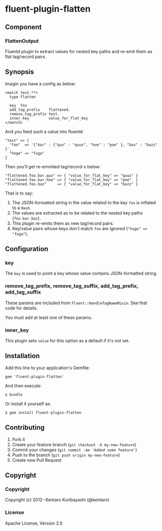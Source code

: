 # fluent-plugin-flatten

## Component

### FlattenOutput

Fluentd plugin to extract values for nested key paths and re-emit them as flat tag/record pairs.

## Synopsis

Imagin you have a config as below:

```
<match test.**>
  type flatten

  key  foo
  add_tag_prefix    flattened.
  remove_tag_prefix test.
  inner_key         value_for_flat_key
</match>
```

And you feed such a value into fluentd:

```
"test" => {
  "foo"  => '{"bar" : {"qux" : "quux", "hoe" : "poe" }, "baz" : "bazz" }',
  "hoge" => "fuga"
}
```

Then you'll get re-emmited tag/record-s below:

```
"flattened.foo.bar.qux" => { "value_for_flat_key" => "quux" }
"flattened.foo.bar.hoe" => { "value_for_flat_key" => "poe"  }
"flattened.foo.baz"     => { "value_for_flat_key" => "bazz" }
```

That is to say:

  1. The JSON-formatted string in the value related to the key `foo` is inflated to a `Hash`.
  2. The values are extracted as to be related to the nested key paths (`foo.bar.baz`).
  3. This plugin re-emits them as new tag/record pairs.
  4. Key/value pairs whose keys don't match `foo` are ignored (`"hoge" => "fuga"`).

## Configuration

### key

The `key` is used to point a key whose value contains JSON-formatted
string.

### remove_tag_prefix, remove_tag_suffix, add_tag_prefix, add_tag_suffix

These params are included from `Fluent::HandleTagNameMixin`. See that code for details.

You must add at least one of these params.

### inner_key

This plugin sets `value` for this option as a default if it's not set.

## Installation

Add this line to your application's Gemfile:

    gem 'fluent-plugin-flatten'

And then execute:

    $ bundle

Or install it yourself as:

    $ gem install fluent-plugin-flatten

## Contributing

1. Fork it
2. Create your feature branch (`git checkout -b my-new-feature`)
3. Commit your changes (`git commit -am 'Added some feature'`)
4. Push to the branch (`git push origin my-new-feature`)
5. Create new Pull Request

## Copyright

### Copyright

Copyright (c) 2012- Kentaro Kuribayashi (@kentaro)

### License

Apache License, Version 2.0
